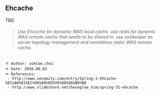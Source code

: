 ## Ehcache
TBD

>###### Use Ehcache for dynamic WAS local cache. use redis for dynamic WAS remote cache that needs to be shared in. use zookeeper as server topology management and sometimes static WAS remote cache.

```
ㅁ Author: suktae.choi
ㅁ Date: 2016.06.03
ㅁ References:
 - http://www.xenomity.com/entry/Spring-3-EhCache-%EC%A0%81%EC%9A%A9%ED%95%98%EA%B8%B0
 - http://www.slideshare.net/heungrae_kim/spring-31-ehcache
```
